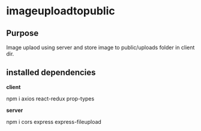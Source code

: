 # imageuploadtopublic

## Purpose

Image uplaod using server and store image to public/uploads folder in client dir.

## installed dependencies

**client**

npm i axios react-redux prop-types

**server**

npm i cors express express-fileupload
